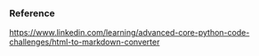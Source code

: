 ### Reference

https://www.linkedin.com/learning/advanced-core-python-code-challenges/html-to-markdown-converter

